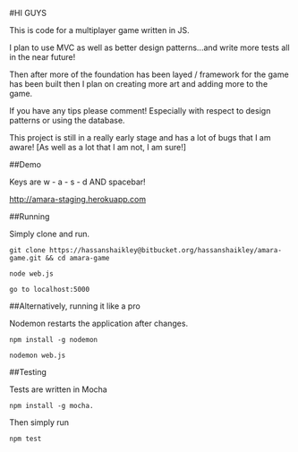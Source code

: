 #HI GUYS

This is code for a multiplayer game written in JS. 

I plan to use MVC as well as better design patterns...and write more tests all in the near future!

Then after more of the foundation has been layed / framework for the game has been built then I plan on creating more art and adding more to the game.

If you have any tips please comment! Especially with respect to design patterns or using the database.

This project is still in a really early stage and has a lot of bugs that I am aware! [As well as a lot that I am not, I am sure!]

##Demo

Keys are w - a - s - d AND spacebar!

http://amara-staging.herokuapp.com 

##Running

Simply clone and run.

    git clone https://hassanshaikley@bitbucket.org/hassanshaikley/amara-game.git && cd amara-game

    node web.js

    go to localhost:5000

##Alternatively, running it like a pro

Nodemon restarts the application after changes.

    npm install -g nodemon

    nodemon web.js

##Testing

Tests are written in Mocha

    npm install -g mocha.

Then simply run

    npm test
